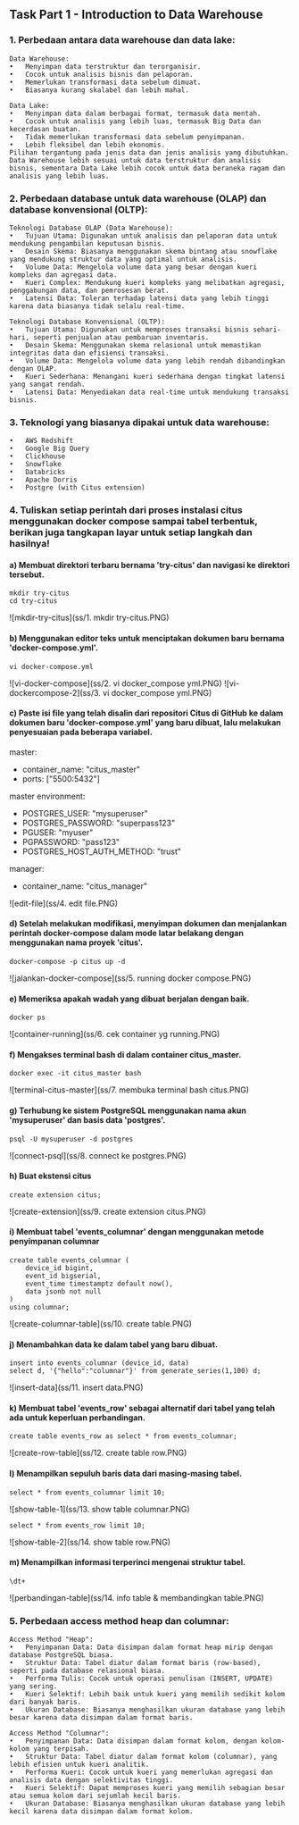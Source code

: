 ## Task Part 1 - Introduction to Data Warehouse

### 1. Perbedaan antara data warehouse dan data lake:

	Data Warehouse:
	•	Menyimpan data terstruktur dan terorganisir.
	•	Cocok untuk analisis bisnis dan pelaporan.
	•	Memerlukan transformasi data sebelum dimuat.
	•	Biasanya kurang skalabel dan lebih mahal.

	Data Lake:
	•	Menyimpan data dalam berbagai format, termasuk data mentah.
	•	Cocok untuk analisis yang lebih luas, termasuk Big Data dan kecerdasan buatan.
	•	Tidak memerlukan transformasi data sebelum penyimpanan.
	•	Lebih fleksibel dan lebih ekonomis.
	Pilihan tergantung pada jenis data dan jenis analisis yang dibutuhkan. Data Warehouse lebih sesuai untuk data terstruktur dan analisis bisnis, sementara Data Lake lebih cocok untuk data beraneka ragam dan analisis yang lebih luas.


### 2. Perbedaan database untuk data warehouse (OLAP) dan database konvensional (OLTP):

	Teknologi Database OLAP (Data Warehouse):
	•	Tujuan Utama: Digunakan untuk analisis dan pelaporan data untuk mendukung pengambilan keputusan bisnis.
	•	Desain Skema: Biasanya menggunakan skema bintang atau snowflake yang mendukung struktur data yang optimal untuk analisis.
	•	Volume Data: Mengelola volume data yang besar dengan kueri kompleks dan agregasi data.
	•	Kueri Complex: Mendukung kueri kompleks yang melibatkan agregasi, penggabungan data, dan pemrosesan berat.
	•	Latensi Data: Toleran terhadap latensi data yang lebih tinggi karena data biasanya tidak selalu real-time.

	Teknologi Database Konvensional (OLTP):
	•	Tujuan Utama: Digunakan untuk memproses transaksi bisnis sehari-hari, seperti penjualan atau pembaruan inventaris.
	•	Desain Skema: Menggunakan skema relasional untuk memastikan integritas data dan efisiensi transaksi.
	•	Volume Data: Mengelola volume data yang lebih rendah dibandingkan dengan OLAP.
	•	Kueri Sederhana: Menangani kueri sederhana dengan tingkat latensi yang sangat rendah.
	•	Latensi Data: Menyediakan data real-time untuk mendukung transaksi bisnis.


### 3. Teknologi yang biasanya dipakai untuk data warehouse:
	•	AWS Redshift
	•	Google Big Query
	•	Clickhouse
	•	Snowflake
	•	Databricks
	•	Apache Dorris
	•	Postgre (with Citus extension)


### 4. Tuliskan setiap perintah dari proses instalasi citus menggunakan docker compose sampai tabel terbentuk, berikan juga tangkapan layar untuk setiap langkah dan hasilnya! 

#### a) Membuat direktori terbaru bernama 'try-citus' dan navigasi ke direktori tersebut.
```
mkdir try-citus
cd try-citus
```
![mkdir-try-citus](ss/1. mkdir try-citus.PNG)

#### b) Menggunakan editor teks untuk menciptakan dokumen baru bernama 'docker-compose.yml'.
```
vi docker-compose.yml
```
![vi-docker-compose](ss/2. vi docker_compose yml.PNG)
![vi-dockercompose-2](ss/3. vi docker_compose yml.PNG)

#### c) Paste isi file yang telah disalin dari repositori Citus di GitHub ke dalam dokumen baru 'docker-compose.yml' yang baru dibuat, lalu melakukan penyesuaian pada beberapa variabel.

master:
- container_name: "citus_master"
- ports: ["5500:5432"]

master environment:
- POSTGRES_USER: "mysuperuser"
- POSTGRES_PASSWORD: "superpass123"
- PGUSER: "myuser"
- PGPASSWORD: "pass123"
- POSTGRES_HOST_AUTH_METHOD: "trust"

manager:
- container_name: "citus_manager"

![edit-file](ss/4. edit file.PNG)

#### d) Setelah melakukan modifikasi, menyimpan dokumen dan menjalankan perintah docker-compose dalam mode latar belakang dengan menggunakan nama proyek 'citus'.
```
docker-compose -p citus up -d
```
![jalankan-docker-compose](ss/5. running docker compose.PNG)

#### e) Memeriksa apakah wadah yang dibuat berjalan dengan baik.
```
docker ps
```
![container-running](ss/6. cek container yg running.PNG)

#### f) Mengakses terminal bash di dalam container citus_master.
```
docker exec -it citus_master bash
```
![terminal-citus-master](ss/7. membuka terminal bash citus.PNG)

#### g) Terhubung ke sistem PostgreSQL menggunakan nama akun 'mysuperuser' dan basis data 'postgres'.
```
psql -U mysuperuser -d postgres
```
![connect-psql](ss/8. connect ke postgres.PNG)

#### h) Buat ekstensi citus
```
create extension citus;
```
![create-extension](ss/9. create extension citus.PNG)

#### i) Membuat tabel 'events_columnar' dengan menggunakan metode penyimpanan columnar
```
create table events_columnar (
	device_id bigint,
	event_id bigserial,
	event_time timestamptz default now(),
	data jsonb not null
)
using columnar;
```
![create-columnar-table](ss/10. create table.PNG)

#### j) Menambahkan data ke dalam tabel yang baru dibuat.
```
insert into events_columnar (device_id, data)
select d, '{"hello":"columnar"}' from generate_series(1,100) d;
```
![insert-data](ss/11. insert data.PNG)

#### k) Membuat tabel 'events_row' sebagai alternatif dari tabel yang telah ada untuk keperluan perbandingan.
```
create table events_row as select * from events_columnar;
```
![create-row-table](ss/12. create table row.PNG)

#### l) Menampilkan sepuluh baris data dari masing-masing tabel.
```
select * from events_columnar limit 10;
```
![show-table-1](ss/13. show table columnar.PNG)
```
select * from events_row limit 10;
```
![show-table-2](ss/14. show table row.PNG)

#### m) Menampilkan informasi terperinci mengenai struktur tabel.
```
\dt+
```
![perbandingan-table](ss/14. info table & membandingkan table.PNG)

### 5. Perbedaan access method heap dan columnar:
	Access Method "Heap":
	•	Penyimpanan Data: Data disimpan dalam format heap mirip dengan database PostgreSQL biasa.
	•	Struktur Data: Tabel diatur dalam format baris (row-based), seperti pada database relasional biasa.
	•	Performa Tulis: Cocok untuk operasi penulisan (INSERT, UPDATE) yang sering.
	•	Kueri Selektif: Lebih baik untuk kueri yang memilih sedikit kolom dari banyak baris.
	•	Ukuran Database: Biasanya menghasilkan ukuran database yang lebih besar karena data disimpan dalam format baris.

	Access Method "Columnar":
	•	Penyimpanan Data: Data disimpan dalam format kolom, dengan kolom-kolom yang terpisah.
	•	Struktur Data: Tabel diatur dalam format kolom (columnar), yang lebih efisien untuk kueri analitik.
	•	Performa Kueri: Cocok untuk kueri yang memerlukan agregasi dan analisis data dengan selektivitas tinggi.
	•	Kueri Selektif: Dapat memproses kueri yang memilih sebagian besar atau semua kolom dari sejumlah kecil baris.
	•	Ukuran Database: Biasanya menghasilkan ukuran database yang lebih kecil karena data disimpan dalam format kolom.

